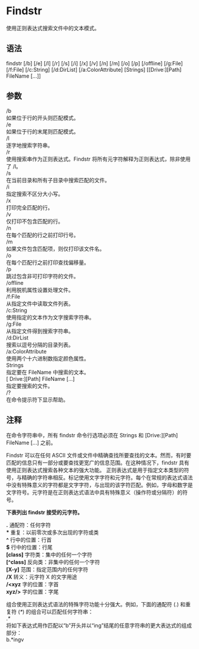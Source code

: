 
# Findstr
使用正则表达式搜索文件中的文本模式。

语法
----
findstr [/b] [/e] [/l] [/r] [/s] [/i] [/x] [/v] [/n] [/m] [/o] [/p] [/offline] [/g:File] [/f:File] [/c:String] [/d:DirList] [/a:ColorAttribute] [Strings] [[Drive:][Path] FileName [...]]

参数
----
/b</br>
如果位于行的开头则匹配模式。</br>
/e</br>
如果位于行的末尾则匹配模式。</br>
/l</br>
逐字地搜索字符串。</br>
/r</br>
使用搜索串作为正则表达式。Findstr 将所有元字符解释为正则表达式，除非使用了 /l。</br>
/s</br>
在当前目录和所有子目录中搜索匹配的文件。</br>
/i</br>
指定搜索不区分大小写。</br>
/x</br>
打印完全匹配的行。</br>
/v</br>
仅打印不包含匹配的行。</br>
/n</br>
在每个匹配的行之前打印行号。</br>
/m</br>
如果文件包含匹配项，则仅打印该文件名。</br>
/o</br>
在每个匹配行之前打印查找偏移量。</br>
/p</br>
跳过包含非可打印字符的文件。</br>
/offline</br>
利用脱机属性设置处理文件。</br>
/f:File</br>
从指定文件中读取文件列表。</br>
/c:String</br>
使用指定的文本作为文字搜索字符串。</br>
/g:File</br>
从指定文件得到搜索字符串。</br>
/d:DirList</br>
搜索以逗号分隔的目录列表。</br>
/a:ColorAttribute</br>
使用两个十六进制数指定颜色属性。</br>
Strings</br>
指定要在 FileName 中搜索的文本。</br>
[ Drive:][Path] FileName [...]</br>
指定要搜索的文件。</br>
/?</br>
在命令提示符下显示帮助。</br>

注释
----
在命令字符串中，所有 findstr 命令行选项必须在 Strings 和 [Drive:][Path] FileName [...] 之前。

Findstr 可以在任何 ASCII 文件或文件中精确查找所要查找的文本。然而，有时要匹配的信息只有一部分或要查找更宽广的信息范围。在这种情况下，findstr 具有使用正则表达式搜索各种文本的强大功能。
正则表达式是用于指定文本类型的符号，与精确的字符串相反。标记使用文字字符和元字符。每个在常规的表达式语法中没有特殊意义的字符都是文字字符，与出现的该字符匹配。例如，字母和数字是文字符号。元字符是在正则表达式语法中具有特殊意义（操作符或分隔符）的符号。

__下表列出 findstr 接受的元字符。__

__.__ 通配符：任何字符<br>
__*__ 重复：以前零次或多次出现的字符或类<br>
__^__ 行中的位置：行首<br>
__$__ 行中的位置：行尾<br>
__[class]__ 字符类：集中的任何一个字符<br>
__[^class]__ 反向类：非集中的任何一个字符<br>
__[X-y]__ 范围：指定范围内的任何字符<br>
__/X__ 转义：元字符 X 的文字用途<br>
__/<xyz__ 字的位置：字首<br>
__xyz/>__ 字的位置：字尾<br>

组合使用正则表达式语法的特殊字符功能十分强大。例如，下面的通配符 (.) 和重复符 (_*_) 的组合可以匹配任何字符串：<br>
._*_<br>
将如下表达式用作匹配以“b”开头并以“ing”结尾的任意字符串的更大表达式的组成部分：<br>
b.*ingv




